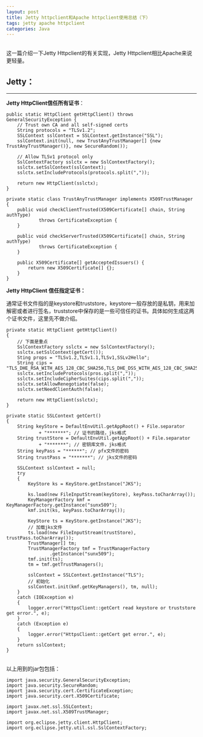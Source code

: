 ```yaml
---
layout: post
title: Jetty httpclient和Apache httpclient使用总结（下）
tags: jetty apache httpclient 
categories: Java
---
```


<div class="toc"></div>

<br/>
这一篇介绍一下Jetty Httpclient的有关实现，Jetty Httpclient相比Apache来说更轻量。

Jetty：
-------


----------
**Jetty HttpClient信任所有证书**：
 

    public static HttpClient getHttpClient() throws GeneralSecurityException {
        // Trust own CA and all self-signed certs
		String protocols = "TLSv1.2";
        SSLContext sslContext = SSLContext.getInstance("SSL");
        sslContext.init(null, new TrustAnyTrustManager[] {new TrustAnyTrustManager()}, new SecureRandom());

        // Allow TLSv1 protocol only
        SslContextFactory sslctx = new SslContextFactory();
        sslctx.setSslContext(sslContext);
        sslctx.setIncludeProtocols(protocols.split(","));

        return new HttpClient(sslctx);
    }

	private static class TrustAnyTrustManager implements X509TrustManager {
		public void checkClientTrusted(X509Certificate[] chain, String authType)
				throws CertificateException {
		}

		public void checkServerTrusted(X509Certificate[] chain, String authType)
				throws CertificateException {
		}

		public X509Certificate[] getAcceptedIssuers() {
			return new X509Certificate[] {};
		}
	}

**Jetty HttpClient 信任指定证书：**

通常证书文件指的是keystore和truststore，keystore一般存放的是私钥，用来加解密或者进行签名，truststore中保存的是一些可信任的证书。具体如何生成这两个证书文件，这里先不做介绍。

    private static HttpClient getHttpClient()
	{
		// 下面是重点
		SslContextFactory sslctx = new SslContextFactory();
		sslctx.setSslContext(getCert());
		Sting props = "TLSv1.2,TLSv1.1,TLSv1,SSLv2Hello";
		String cips = "TLS_DHE_RSA_WITH_AES_128_CBC_SHA256,TLS_DHE_DSS_WITH_AES_128_CBC_SHA256,TLS_RSA_WITH_AES_128_CBC_SHA256,TLS_DHE_RSA_WITH_AES_128_CBC_SHA,TLS_DHE_DSS_WITH_AES_128_CBC_SHA,TLS_RSA_WITH_AES_128_CBC_SHA";
		sslctx.setIncludeProtocols(pros.split(","));
		sslctx.setIncludeCipherSuites(cips.split(","));	
		sslctx.setAllowRenegotiate(false);
		sslctx.setNeedClientAuth(false);

		return new HttpClient(sslctx);
	}

    private static SSLContext getCert()
    {
        String keyStore = DefaultEnvUtil.getAppRoot() + File.separator
                + "*******"; // 证书的路径，jks格式
        String trustStore = DefaultEnvUtil.getAppRoot() + File.separator
                + "*******"; // 密钥库文件，jks格式
        String keyPass = "******"; // pfx文件的密码
        String trustPass = "*******"; // jks文件的密码

        SSLContext sslContext = null;
        try
        {
            KeyStore ks = KeyStore.getInstance("JKS");

            ks.load(new FileInputStream(keyStore), keyPass.toCharArray());
            KeyManagerFactory kmf = KeyManagerFactory.getInstance("sunx509");
            kmf.init(ks, keyPass.toCharArray());

            KeyStore ts = KeyStore.getInstance("JKS");
            // 加载jks文件
            ts.load(new FileInputStream(trustStore), trustPass.toCharArray());
            TrustManager[] tm;
            TrustManagerFactory tmf = TrustManagerFactory
                    .getInstance("sunx509");
            tmf.init(ts);
            tm = tmf.getTrustManagers();

            sslContext = SSLContext.getInstance("TLS");
            // 初始化
            sslContext.init(kmf.getKeyManagers(), tm, null);
        }
        catch (IOException e)
        {
            logger.error("HttpsClient::getCert read keystore or truststore get error.", e);
        }
        catch (Exception e)
        {
            logger.error("HttpsClient::getCert get error.", e);
        }
        return sslContext;
    }

<br>
以上用到的jar包包括：

    import java.security.GeneralSecurityException;
	import java.security.SecureRandom;
	import java.security.cert.CertificateException;
	import java.security.cert.X509Certificate;

	import javax.net.ssl.SSLContext;
	import javax.net.ssl.X509TrustManager;

	import org.eclipse.jetty.client.HttpClient;
	import org.eclipse.jetty.util.ssl.SslContextFactory;

